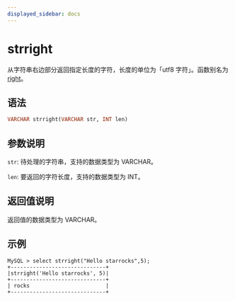 ```yaml
---
displayed_sidebar: docs
---
```


# strright



从字符串右边部分返回指定长度的字符，长度的单位为「utf8 字符」。函数别名为 [right](right.md)。

## 语法

```Haskell
VARCHAR strright(VARCHAR str, INT len)
```

## 参数说明

`str`: 待处理的字符串，支持的数据类型为 VARCHAR。

`len`: 要返回的字符长度，支持的数据类型为 INT。

## 返回值说明

返回值的数据类型为 VARCHAR。

## 示例

```Plain Text
MySQL > select strright("Hello starrocks",5);
+------------------------------+
|strright('Hello starrocks', 5)|
+------------------------------+
| rocks                        |
+------------------------------+
```
